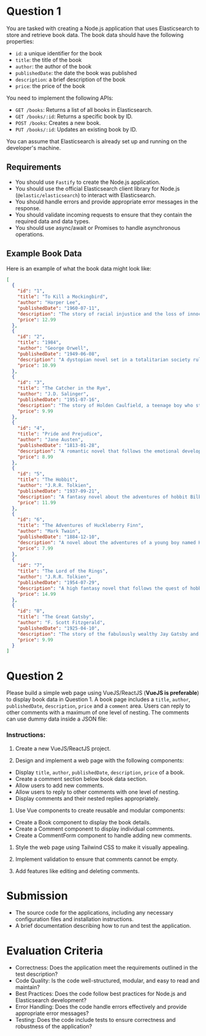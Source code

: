 # Question 1
You are tasked with creating a Node.js application that uses Elasticsearch to store and retrieve book data. The book data should have the following properties:

- `id`: a unique identifier for the book
- `title`: the title of the book
- `author`: the author of the book
- `publishedDate`: the date the book was published
- `description`: a brief description of the book
- `price`: the price of the book

You need to implement the following APIs:

- `GET /books`: Returns a list of all books in Elasticsearch.
- `GET /books/:id`: Returns a specific book by ID.
- `POST /books`: Creates a new book.
- `PUT /books/:id`: Updates an existing book by ID.

You can assume that Elasticsearch is already set up and running on the developer's machine.

## Requirements
- You should use `Fastify` to create the Node.js application.
- You should use the official Elasticsearch client library for Node.js (`@elastic/elasticsearch`) to interact with Elasticsearch.
- You should handle errors and provide appropriate error messages in the response.
- You should validate incoming requests to ensure that they contain the required data and data types.
- You should use async/await or Promises to handle asynchronous operations.

## Example Book Data

Here is an example of what the book data might look like:
```json
[
  {
    "id": "1",
    "title": "To Kill a Mockingbird",
    "author": "Harper Lee",
    "publishedDate": "1960-07-11",
    "description": "The story of racial injustice and the loss of innocence in the American South during the Great Depression.",
    "price": 12.99
  },
  {
    "id": "2",
    "title": "1984",
    "author": "George Orwell",
    "publishedDate": "1949-06-08",
    "description": "A dystopian novel set in a totalitarian society ruled by the Party, which has total control over every aspect of people's lives.",
    "price": 10.99
  },
  {
    "id": "3",
    "title": "The Catcher in the Rye",
    "author": "J.D. Salinger",
    "publishedDate": "1951-07-16",
    "description": "The story of Holden Caulfield, a teenage boy who struggles with alienation and loss after being expelled from his prep school.",
    "price": 9.99
  },
  {
    "id": "4",
    "title": "Pride and Prejudice",
    "author": "Jane Austen",
    "publishedDate": "1813-01-28",
    "description": "A romantic novel that follows the emotional development of Elizabeth Bennet, who learns the error of making hasty judgments.",
    "price": 8.99
  },
  {
    "id": "5",
    "title": "The Hobbit",
    "author": "J.R.R. Tolkien",
    "publishedDate": "1937-09-21",
    "description": "A fantasy novel about the adventures of hobbit Bilbo Baggins, who is hired by the wizard Gandalf to help a group of dwarves reclaim their treasure from a dragon.",
    "price": 11.99
  },
  {
    "id": "6",
    "title": "The Adventures of Huckleberry Finn",
    "author": "Mark Twain",
    "publishedDate": "1884-12-10",
    "description": "A novel about the adventures of a young boy named Huck Finn and his friend Jim, a runaway slave, as they travel down the Mississippi River.",
    "price": 7.99
  },
  {
    "id": "7",
    "title": "The Lord of the Rings",
    "author": "J.R.R. Tolkien",
    "publishedDate": "1954-07-29",
    "description": "A high fantasy novel that follows the quest of hobbit Frodo Baggins to destroy the One Ring, which was created by the Dark Lord Sauron.",
    "price": 14.99
  },
  {
    "id": "8",
    "title": "The Great Gatsby",
    "author": "F. Scott Fitzgerald",
    "publishedDate": "1925-04-10",
    "description": "The story of the fabulously wealthy Jay Gatsby and his love for the beautiful Daisy Buchanan.",
    "price": 9.99
  }
]
```
# Question 2

Please build a simple web page using VueJS/ReactJS (**VueJS is preferable**) to display book data in Question 1. A book page includes a `title`, `author`, `publishedDate`, `description`, `price` and a `comment` area. Users can reply to other comments with a maximum of one level of nesting.
The comments can use dummy data inside a JSON file:

### Instructions:

1. Create a new VueJS/ReactJS project.

2. Design and implement a web page with the following components:
- Display `title`, `author`, `publishedDate`, `description`, `price` of a book.
- Create a comment section below book data section.
- Allow users to add new comments.
- Allow users to reply to other comments with one level of nesting.
- Display comments and their nested replies appropriately.
  
1. Use Vue components to create reusable and modular components:
- Create a Book component to display the book details.
- Create a Comment component to display individual comments.
- Create a CommentForm component to handle adding new comments.

1. Style the web page using Tailwind CSS to make it visually appealing.

2. Implement validation to ensure that comments cannot be empty.

3. Add features like editing and deleting comments.

# Submission
- The source code for the applications, including any necessary configuration files and installation instructions.
- A brief documentation describing how to run and test the application.

# Evaluation Criteria
- Correctness: Does the application meet the requirements outlined in the test description?
- Code Quality: Is the code well-structured, modular, and easy to read and maintain?
- Best Practices: Does the code follow best practices for Node.js and Elasticsearch development?
- Error Handling: Does the code handle errors effectively and provide appropriate error messages?
- Testing: Does the code include tests to ensure correctness and robustness of the application?